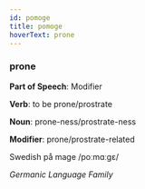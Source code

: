 ```yaml
---
id: pomoge
title: pomoge
hoverText: prone
---
```


### prone

**Part of Speech**: Modifier

**Verb**: to be prone/prostrate

**Noun**: prone-ness/prostrate-ness

**Modifier**: prone/prostrate-related

Swedish på mage /poːmɑːɡɛ/

*Germanic Language Family*